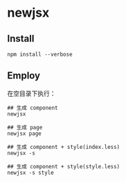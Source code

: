 # newjsx

## Install

```
npm install --verbose
```

## Employ

在空目录下执行：

```
## 生成 component
newjsx

## 生成 page
newjsx page

## 生成 component + style(index.less)
newjsx -s

## 生成 component + style(style.less)
newjsx -s style
```